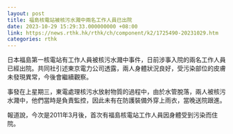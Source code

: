 ```yaml
---
layout: post
title: 福島核電站被核污水濺中兩名工作人員已出院
date: 2023-10-29 15:29:33.000000000 +08:00
link: https://news.rthk.hk/rthk/ch/component/k2/1725490-20231029.htm
categories: rthk
---
```


日本福島第一核電站有工作人員被核污水濺中事件，日前涉事入院的兩名工作人員已經出院。共同社引述東京電力公司透露，兩人身體狀況良好，受污染部位的皮膚未發現異常，今後會繼續觀察。

事發在上星期三，東電處理核污水放射物質的過程中，由於水管脫落，兩人被核污水濺中，他們當時是負責監控，因此未有在防護裝備外穿上雨衣，當晚送院跟進。

報道說，今次是2011年3月後，首次有福島核電站工作人員因身體受到污染而住院。
